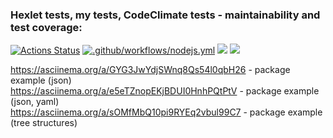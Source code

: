 ### Hexlet tests, my tests, CodeClimate tests - maintainability and test coverage:
[![Actions Status](https://github.com/SergeiKiss/frontend-project-46/workflows/hexlet-check/badge.svg)](https://github.com/SergeiKiss/frontend-project-46/actions)
[![.github/workflows/nodejs.yml](https://github.com/SergeiKiss/frontend-project-46/actions/workflows/nodejs.yml/badge.svg)](https://github.com/SergeiKiss/frontend-project-46/actions/workflows/nodejs.yml)
<a href="https://codeclimate.com/github/SergeiKiss/frontend-project-46/maintainability"><img src="https://api.codeclimate.com/v1/badges/4e3fe545976e43a59f7b/maintainability" /></a>
<a href="https://codeclimate.com/github/SergeiKiss/frontend-project-46/test_coverage"><img src="https://api.codeclimate.com/v1/badges/4e3fe545976e43a59f7b/test_coverage" /></a>


https://asciinema.org/a/GYG3JwYdjSWnq8Qs54l0qbH26 - package example (json)<br>
https://asciinema.org/a/e5eTZnopEKjBDUI0HnhPQtPtV - package example (json, yaml)<br>
https://asciinema.org/a/sOMfMbQ10pi9RYEq2vbul99C7 - package example (tree structures)

